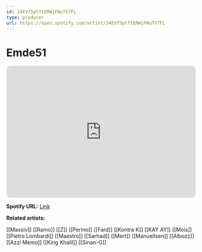 ```yaml
---
id: 24EVf5ptftERWjFNu7V7FL
type: producer
url: https://open.spotify.com/artist/24EVf5ptftERWjFNu7V7FL
---
```

# Emde51

<iframe style="border-radius:12px" src="https://open.spotify.com/embed/artist/24EVf5ptftERWjFNu7V7FL" width="100%" height="352" frameBorder="0" allowfullscreen="" allow="autoplay; clipboard-write; encrypted-media; fullscreen; picture-in-picture" loading="lazy"></iframe>

**Spotify URL:** [Link](https://open.spotify.com/artist/24EVf5ptftERWjFNu7V7FL)

**Related artists:**

[[Massiv]]
[[Ramo]]
[[Z]]
[[Perino]]
[[Fard]]
[[Kontra K]]
[[KAY AY]]
[[Mois]]
[[Pietro Lombardi]]
[[Maestro]]
[[Sarhad]]
[[Mert]]
[[Manuellsen]]
[[Albozz]]
[[Azzi Memo]]
[[King Khalil]]
[[Sinan-G]]
